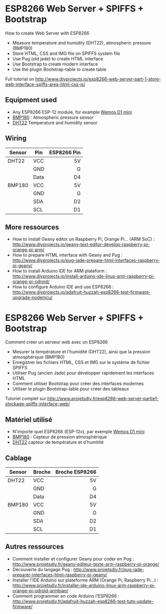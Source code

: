 # ESP8266 Web Server + SPIFFS + Bootstrap
How to create Web Server with ESP8266 
* Measure temperature and humidity (DHT22), atmospheric pressure (BMP180)
* Store HTML, CSS and IMG file on SPIFFS system file
* Use Pug (old jade) to create HTML interface
* Use Bootstrap to create modern interface
* Use the plugin Bootstrap-table to create table

Full tutorial on http://www.diyprojects.io/esp8266-web-server-part-1-store-web-interface-spiffs-area-html-css-js/

## Equipment used
* Any ESP8266 ESP-12 module, for example <a href="http://www.banggood.com/search/esp8266-nodemcu/0-0-0-1-3-45-0-price-0-0_p-1.html?sortType=asc?p=RA18043558422201601Y" target="_blank" rel="nofollow" data-mce-href="http://www.banggood.com/search/esp8266-nodemcu/0-0-0-1-3-45-0-price-0-0_p-1.html?sortType=asc?p=RA18043558422201601Y">Wemos D1 mini</a>
* <a href="http://s.click.aliexpress.com/e/eM72zRrbE" target="_blank" rel="nofollow" data-mce-href="http://s.click.aliexpress.com/e/eM72zRrbE">BMP180</a> : Atmospheric pressure sensor
* <a href="http://s.click.aliexpress.com/e/BeYvjyfim" target="_blank" rel="nofollow" data-mce-href="http://s.click.aliexpress.com/e/BeYvjyfim">DHT22</a> Temperature and humidity sensor

## Wiring
|Sensor |Pin |ESP8266 Pin|
|-------|----|----------:|
|DHT22  |VCC |5V         |
|       |GND |G          |
|       |Data|D4         |
|BMP180 |VCC |5V         |
|       |GND |G          |
|       |SDA |D2         |
|       |SCL |D1         |

## More ressources
* How to install Geany editor on Raspberry Pi, Orange Pi... (ARM SoC) : http://www.diyprojects.io/geany-text-editor-develop-raspberry-pi-orange-pi-arm/
* How to prepare HTML interface with Geany and Pug : http://www.diyprojects.io/pug-jade-prepare-html-interfaces-raspberry-pi-geany/
* How to install Arduino IDE for ARM plateform : http://www.diyprojects.io/install-arduino-ide-linux-arm-raspberry-pi-orange-pi-odroid/
* How to configure Arduino IDE and use ESP8266 : http://www.diyprojects.io/adafruit-huzzah-esp8266-test-firmware-upgrade-nodemcu/

# ESP8266 Web Server + SPIFFS + Bootstrap
Comment créer un serveur web avec un ESP8266
* Mesurer la température et l'humidité (DHT22), ainsi que la pression atmosphérique (BMP180)
* Enregistrer les fichiers HTML, CSS et IMG sur le système de fichier SPIFFS
* Utiliser Pug (ancien Jade) pour développer rapidement les interfaces HTML
* Comment utiliser Bootstrap pour créer des interfaces modernes
* Utiliser le plugin Bootstrap-table pour créer des tableaux

Tutoriel complet sur http://www.projetsdiy.fr/esp8266-web-server-partie1-stockage-spiffs-interface-web/

## Matériel utilisé
* N'importe quel ESP8266 (ESP-12x), par exemple <a href="http://www.banggood.com/search/esp8266-nodemcu/0-0-0-1-3-45-0-price-0-0_p-1.html?sortType=asc?p=RA18043558422201601Y" target="_blank" rel="nofollow" data-mce-href="http://www.banggood.com/search/esp8266-nodemcu/0-0-0-1-3-45-0-price-0-0_p-1.html?sortType=asc?p=RA18043558422201601Y">Wemos D1 mini</a>
* <a href="http://s.click.aliexpress.com/e/eM72zRrbE" target="_blank" rel="nofollow" data-mce-href="http://s.click.aliexpress.com/e/eM72zRrbE">BMP180</a> : Capteur de pression atmosphérique
* <a href="http://s.click.aliexpress.com/e/BeYvjyfim" target="_blank" rel="nofollow" data-mce-href="http://s.click.aliexpress.com/e/BeYvjyfim">DHT22</a> capteur de température et d'humitité

## Cablage
|Sensor |Broche |Broche ESP8266|
|-------|-------|-------------:|
|DHT22  |VCC    |5V            |
|       |GND    |G             |
|       |Data   |D4            |
|BMP180 |VCC    |5V            |
|       |GND    |G             |
|       |SDA    |D2            |
|       |SCL    |D1            |

## Autres ressources
* Comment installer et configurer Geany pour coder en Pug : http://www.projetsdiy.fr/geany-editeur-texte-arm-raspberry-pi-orange/
* Découverte du langage Pug : http://www.projetsdiy.fr/pug-jade-preparer-interfaces-html-raspberry-pi-geany/
* Installer l'IDE Arduino sur plateforme ARM (Orange Pi, Raspberry Pi...) : http://www.projetsdiy.fr/installer-ide-arduino-linux-arm-raspberry-pi-orange-pi-odroid-armbian/
* Comment programmer en code Arduino l'ESP8266 : http://www.projetsdiy.fr/adafruit-huzzah-esp8266-test-tuto-update-firmware/
